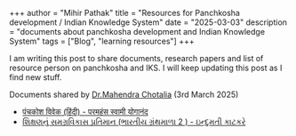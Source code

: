+++
author = "Mihir Pathak"
title = "Resources for Panchkosha development / Indian Knowledge System"
date = "2025-03-03"
description = "documents about panchkosha development and Indian Knowledge System"
tags = ["Blog", "learning resources"]
+++

I am writing this post to share documents, research papers and list of resource person on panchkosha and IKS. I will keep updating this post as I find new stuff. 

Documents shared by [Dr.Mahendra Chotalia](http://www.kedithepath.org/trustees.aspx) (3rd March 2025)

- [पंचकोश विवेक (हिंदी) - परमहंस स्वामी योगानंद ](/panchkosh-vivek.pdf)
- [શિક્ષણનું સમગ્રવિકાસ પ્રતિમાન (ભારતીય ગ્રંથમાળા 2 ) - ઇન્દુમતી કાટકરે ](/samgravikas.pdf)